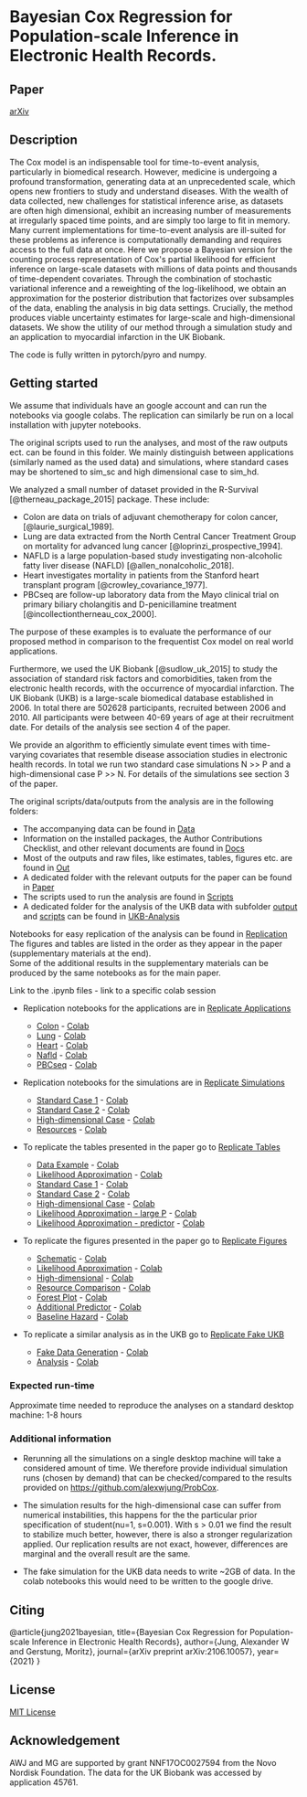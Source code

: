 # **Bayesian Cox Regression for Population-scale Inference in Electronic Health Records**.

## **Paper**
[arXiv](https://arxiv.org/abs/2106.10057)

## **Description**
The Cox model is an indispensable tool for time-to-event analysis, particularly in biomedical research. However, medicine is undergoing a profound transformation, generating data at an unprecedented scale, which opens new frontiers to study and understand diseases. With the wealth of data collected, new challenges for statistical inference arise, as datasets are often high dimensional, exhibit an increasing number of measurements at irregularly spaced time points, and are simply too large to fit in memory. Many current implementations for time-to-event analysis are ill-suited for these problems as inference is computationally demanding and requires access to the full data at once.
Here we propose a Bayesian version for the counting process representation of Cox's partial likelihood for efficient inference on large-scale datasets with millions of data points and thousands of time-dependent covariates. Through the combination of stochastic variational inference and a reweighting of the log-likelihood, we obtain an approximation for the posterior distribution that factorizes over subsamples of the data, enabling the analysis in big data settings.
Crucially, the method produces viable uncertainty estimates for large-scale and high-dimensional datasets.
We show the utility of our method through a simulation study and an application to myocardial infarction in the UK Biobank.

The code is fully written in pytorch/pyro and numpy.

## **Getting started**

We assume that individuals have an google account and can run the notebooks via google colabs. The replication can similarly be run on a local installation with jupyter notebooks.

The original scripts used to run the analyses, and most of the raw outputs ect. can be found in this folder.
We mainly distinguish between applications (similarly named as the used data) and simulations, where standard cases may be shortened to sim_sc and high dimensional case to sim_hd.

We analyzed a small number of dataset provided in the R-Survival [@therneau_package_2015] package.
These include:
- Colon are data on trials of adjuvant chemotherapy for colon cancer,  [@laurie_surgical_1989].
- Lung are data extracted from the North Central Cancer Treatment Group on mortality for advanced lung cancer [@loprinzi_prospective_1994].
- NAFLD is a large population-based study investigating non-alcoholic fatty liver disease (NAFLD) [@allen_nonalcoholic_2018].
- Heart investigates mortality in patients from the Stanford heart transplant program [@crowley_covariance_1977].
- PBCseq are follow-up laboratory data from the Mayo clinical trial on primary biliary cholangitis and D-penicillamine treatment [@incollectiontherneau_cox_2000].  

The purpose of these examples is to evaluate the performance of our proposed method in comparison to the frequentist Cox model on real world applications.

Furthermore, we used the UK Biobank [@sudlow_uk_2015] to study the association of standard risk factors and comorbidities, taken from the electronic health records, with the occurrence of myocardial infarction.
The UK Biobank (UKB) is a large-scale biomedical database established in 2006. In total there are 502628 participants, recruited between 2006 and 2010. All participants were between 40-69 years of age at their recruitment date.  For details of the analysis see section 4 of the paper.

We provide an algorithm to efficiently simulate event times with time-varying covariates that resemble disease association studies in electronic health records. In total we run two standard case simulations N >> P and a high-dimensional case P >> N. For details of the simulations see section 3 of the paper.

The original scripts/data/outputs from the analysis are in the following folders:
- The accompanying data can be found in [Data](./data)
- Information on the installed packages, the Author Contributions Checklist, and other relevant documents are found in [Docs](./docs)
- Most of the outputs and raw files, like estimates, tables, figures etc. are found in [Out](./out)
- A dedicated folder with the relevant outputs for the paper can be found in [Paper](./paper)
- The scripts used to run the analysis are found in [Scripts](./scripts)
- A dedicated folder for the analysis of the UKB data with subfolder [output](./ukb/out) and [scripts](./ukb/scripts) can be found in [UKB-Analysis](./ukb)

Notebooks for easy replication of the analysis can be found in [Replication](./replication)  
The figures and tables are listed in the order as they appear in the paper (supplementary materials at the end).  
Some of the additional results in the supplementary materials can be produced by the same notebooks as for the main paper.   

Link to the .ipynb files - link to a specific colab session

- Replication notebooks for the applications are in [Replicate Applications](./replication/application)
    - [Colon](./replication/application/colon.ipynb) - [Colab](https://colab.research.google.com/drive/1x_Qr3ex96ZFIKe91k1Z_tIBRcK73UfQ4)
    - [Lung](./replication/application/lung.ipynb) - [Colab](https://colab.research.google.com/drive/1eUSzHgtipGXoOVaEUwd3Jj2VDgkjj0Dr)
    - [Heart](./replication/application/heart.ipynb) - [Colab](https://colab.research.google.com/drive/16FU7wPTghEZ9mmjUwiCOHpQimuqF4idt)
    - [Nafld](./replication/application/nafld.ipynb) - [Colab](https://colab.research.google.com/drive/1cN8BMEHQc_WkZDCfgfAzSj7uE7XYMbWE)
    - [PBCseq](./replication/application/pbcseq.ipynb) - [Colab](https://colab.research.google.com/drive/1d_fHJgA3kY7g96IBz6INZO87LNc9T6ym)

- Replication notebooks for the simulations are in [Replicate Simulations](./replication/simulations)
    - [Standard Case 1](./replication/simulation/standard_case1.ipynb) - [Colab](https://colab.research.google.com/drive/1zSDf9gLQpszHfkyidZqwMoipQtv4Z9MQ)
    - [Standard Case 2](./replication/simulation/standard_case2.ipynb) - [Colab](https://colab.research.google.com/drive/1Mj-hxLaJ5wTcUkGiaEaR0IDkVrbSOHof)
    - [High-dimensional Case](./replication/simulation/highdimensional_case.ipynb) - [Colab](https://colab.research.google.com/drive/1-dcQ-PRfmIxDyH3O9JVwzwPLnKDCPPg1)
    - [Resources](./replication/simulation/resources.ipynb) - [Colab](https://colab.research.google.com/drive/1WqB5CtoGZbknBK1yt3L2e6_aEeQJg_DY)

- To replicate the tables presented in the paper go to [Replicate Tables](./replication/tables)
    - [Data Example](./replication/tables/data_example.ipynb) - [Colab](https://colab.research.google.com/drive/1ibBz6-1qdvD13-sxJDmD6Ux2V5S0BauK)
    - [Likelihood Approximation](./replication/tables/likelihood_approx.ipynb) - [Colab](https://colab.research.google.com/drive/17phSXoncVM2A-lBCPZyy7y58e4vqNo_v)
    - [Standard Case 1](./replication/tables/standard_case1_table.ipynb) - [Colab](https://colab.research.google.com/drive/1g9waGQ0t1dDp3gQyquHAoOWTn3-nF6tS)
    - [Standard Case 2](./replication/tables/standard_case2_table.ipynb) - [Colab](https://colab.research.google.com/drive/1z4lBhkLakOwiRakbOy7dIDgAMG423de6)
    - [High-dimensional Case](./replication/tables/highdimensional_case_table.ipynb) - [Colab](https://colab.research.google.com/drive/1y4-Zlmb-ncS-AtwThsnzFofTMfJw5BHo)
    - [Likelihood Approximation - large P](./replication/tables/likelihood_approx_additional1.ipynb) - [Colab](https://colab.research.google.com/drive/142OipPL3aadxomaOwvoui-iV-IuLhflr)
    - [Likelihood Approximation - predictor](./replication/tables/likelihood_approx_additional2.ipynb) - [Colab](https://colab.research.google.com/drive/1u0xA6s_HOGu94amigZOZnP39RNq_pypn)

- To replicate the figures presented in the paper go to [Replicate Figures](./replication/figures)
    - [Schematic](./replication/figures/schematic.ipynb) - [Colab](https://colab.research.google.com/drive/1h3Yobtfwi6KyfUesWCeAPW-traP9Bi9r)
    - [Likelihood Approximation](./replication/figures/likelihood_approximation.ipynb) - [Colab](https://colab.research.google.com/drive/1BcOKb-1ywakrp-f1AD9td-CA5tMRZ5e2)
    - [High-dimensional](./replication/figures/hd.ipynb) - [Colab](https://colab.research.google.com/drive/1KUG1B5gnJioaXEvaPYYoebgEkzu0MrIM)
    - [Resource Comparison](./replication/figures/resource.ipynb) - [Colab](https://colab.research.google.com/drive/1wvjgoTnEipaktyq6nw7JJQKFrgX6UNyP)
    - [Forest Plot](./replication/figures/forest_plot.ipynb) - [Colab](https://colab.research.google.com/drive/1XGsx5Hp_cuHQh7iW_7-ss549_WndFnUD)
    - [Additional Predictor](./replication/figures/predictor.ipynb) - [Colab](https://colab.research.google.com/drive/12fWxgz5c4KgCWf8yNKr9-uislz3BXYN4)
    - [Baseline Hazard](./replication/figures/baseline_hazard.ipynb) - [Colab](https://colab.research.google.com/drive/1V6PwT1miY8vrrNllJH6Rg5qFZMq7CA9z)

- To replicate a similar analysis as in the UKB go to [Replicate Fake UKB](./replication/ukb)
    - [Fake Data Generation](./replication/ukb/00_fakedata.ipynb) - [Colab](https://colab.research.google.com/drive/175xgLqnI4jVHda3sg38iuNLEvO2DfShJ)
    - [Analysis](./replication/ukb/01_fakeanalysis.ipynb) - [Colab](https://colab.research.google.com/drive/1zyRTxI4ptVGolbzfrMf69KTBVp7fl4-U)


### Expected run-time
Approximate time needed to reproduce the analyses on a standard desktop machine:
1-8 hours

### Additional information
- Rerunning all the simulations on a single desktop machine will take a considered amount of time. We therefore provide individual simulation runs (chosen by demand) that can be checked/compared to the results provided on https://github.com/alexwjung/ProbCox.

- The simulation results for the high-dimensional case can suffer from numerical instabilities, this happens for the the particular prior specification of student(nu=1, s=0.001). With s > 0.01 we find the result to stabilize much better, however, there is also a stronger regularization applied.
Our replication results are not exact, however, differences are marginal and the overall result are the same.

- The fake simulation for the UKB data needs to write ~2GB of data. In the colab notebooks this would need to be written to the google drive.

## **Citing**
@article{jung2021bayesian,
  title={Bayesian Cox Regression for Population-scale Inference in Electronic Health Records},
  author={Jung, Alexander W and Gerstung, Moritz},
  journal={arXiv preprint arXiv:2106.10057},
  year={2021}
}

## **License**
[MIT License](./LICENSE)

## **Acknowledgement**
AWJ and MG are supported by grant NNF17OC0027594 from the Novo Nordisk Foundation.
The data for the UK Biobank was accessed by application 45761.
